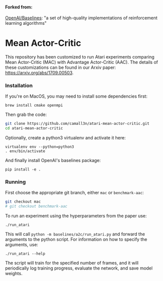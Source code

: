 #### Forked from:
[OpenAI/Baselines](https://github.com/openai/baselines): "a set of high-quality implementations of reinforcement learning algorithms"


# Mean Actor-Critic


This repository has been customized to run Atari experiments comparing Mean Actor-Critic (MAC) with Advantage Actor-Critic (AAC). The details of these customizations can be found in our Arxiv paper: https://arxiv.org/abs/1709.00503.

### Installation

If you're on MacOS, you may need to install some dependencies first:
```
brew install cmake openmpi
```

Then grab the code:
```bash
git clone https://github.com/camall3n/atari-mean-actor-critic.git
cd atari-mean-actor-critic
```

Optionally, create a python3 virtualenv and activate it here:
```
virtualenv env --python=python3
. env/bin/activate
```

And finally install OpenAI's baselines package:
```
pip install -e .
```

### Running

First choose the appropriate git branch, either `mac` or `benchmark-aac`:
```bash
git checkout mac
# git checkout benchmark-aac
```

To run an experiment using the hyperparameters from the paper use:
```
./run_atari
```

This will call `python -m baselines/a2c/run_atari.py` and forward the arguments to the python script. For information on how to specify the arguments, use:
```
./run_atari --help
```

The script will train for the specified number of frames, and it will periodically log training progress, evaluate the network, and save model weights.
